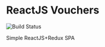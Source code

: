 # ReactJS Vouchers
![Build Status](https://travis-ci.org/char-lie/react-vouchers.svg?branch=master)

Simple ReactJS+Redux SPA
